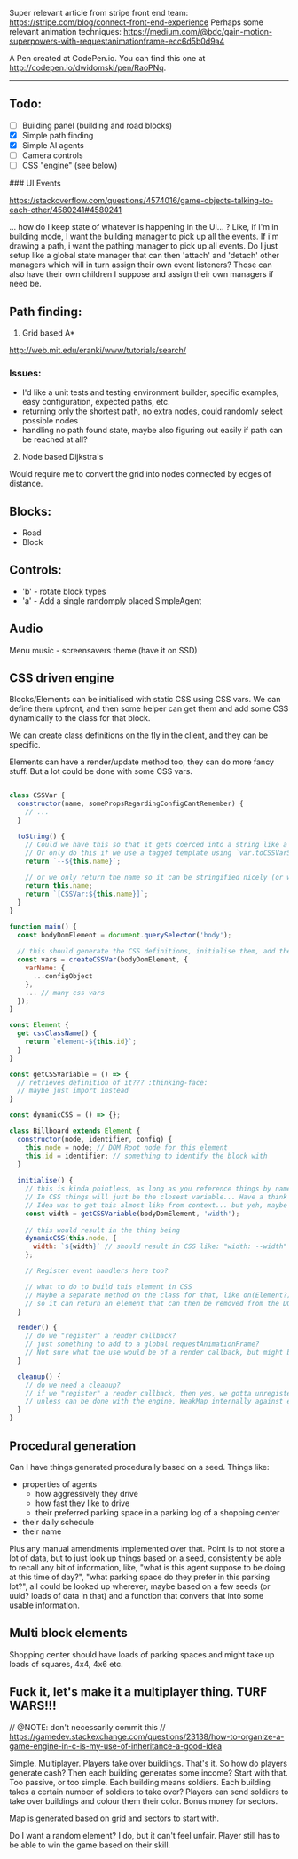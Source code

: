Super relevant article from stripe front end team: https://stripe.com/blog/connect-front-end-experience
Perhaps some relevant animation techniques: https://medium.com/@bdc/gain-motion-superpowers-with-requestanimationframe-ecc6d5b0d9a4


A Pen created at CodePen.io. You can find this one at http://codepen.io/dwidomski/pen/RaoPNq.

---

## Todo:

- [ ] Building panel (building and road blocks)
- [x] Simple path finding
- [x] Simple AI agents
- [ ] Camera controls
- [ ] CSS "engine" (see below)

### UI Events

https://stackoverflow.com/questions/4574016/game-objects-talking-to-each-other/4580241#4580241

... how do I keep state of whatever is happening in the UI... ?
Like, if I'm in building mode, I want the building manager to pick up all the events.
If i'm drawing a path, i want the pathing manager to pick up all events.
Do I just setup like a global state manager that can then 'attach' and 'detach' other managers which will in turn
assign their own event listeners?
Those can also have their own children I suppose and assign their own managers if need be.

## Path finding:

1. Grid based A*

http://web.mit.edu/eranki/www/tutorials/search/

### Issues:

- I'd like a unit tests and testing environment builder, specific examples, easy configuration, expected paths, etc.
- returning only the shortest path, no extra nodes, could randomly select possible nodes
- handling no path found state, maybe also figuring out easily if path can be reached at all?

2. Node based Dijkstra's

Would require me to convert the grid into nodes connected by edges of distance.

## Blocks:

- Road
- Block

## Controls:

- 'b' - rotate block types
- 'a' - Add a single randomply placed SimpleAgent

## Audio

Menu music - screensavers theme (have it on SSD)


## CSS driven engine

Blocks/Elements can be initialised with static CSS using CSS vars.
We can define them upfront, and then some helper can get them and add some CSS dynamically to the class for that block.

We can create class definitions on the fly in the client, and they can be specific.

Elements can have a render/update method too, they can do more fancy stuff.
But a lot could be done with some CSS vars.

```js

class CSSVar {
  constructor(name, somePropsRegardingConfigCantRemember) {
    // ...
  }

  toString() {
    // Could we have this so that it gets coerced into a string like a CSS var in template literals?
    // Or only do this if we use a tagged template using `var.toCSSVarString()`?
    return `--${this.name}`;
    
    // or we only return the name so it can be stringified nicely (or with a bit extra)
    return this.name;
    return `[CSSVar:${this.name}]`;
  }
}

function main() {
  const bodyDomElement = document.querySelector('body');
  
  // this should generate the CSS definitions, initialise them, add them to the root element  
  const vars = createCSSVar(bodyDomElement, {
    varName: {
      ...configObject
    },
    ... // many css vars
  });
}

const Element {
  get cssClassName() {
    return `element-${this.id}`;
  }
}

const getCSSVariable = () => {
  // retrieves definition of it??? :thinking-face:
  // maybe just import instead
}

const dynamicCSS = () => {};

class Billboard extends Element {
  constructor(node, identifier, config) {
    this.node = node; // DOM Root node for this element
    this.id = identifier; // something to identify the block with
  }
  
  initialise() {
    // this is kinda pointless, as long as you reference things by name they'll work.
    // In CSS things will just be the closest variable... Have a think about that.
    // Idea was to get this almost like from context... but yeh, maybe pointless
    const width = getCSSVariable(bodyDomElement, 'width');
    
    // this would result in the thing being
    dynamicCSS(this.node, {
      width: `${width}` // should result in CSS like: "width: --width"
    };

    // Register event handlers here too?

    // what to do to build this element in CSS
    // Maybe a separate method on the class for that, like on(Element?)Mount
    // so it can return an element that can then be removed from the DOM on removing this Element
  }

  render() {
    // do we "register" a render callback?
    // just something to add to a global requestAnimationFrame?
    // Not sure what the use would be of a render callback, but might be handy to do some actual JS animations or whatever.
  }

  cleanup() {
    // do we need a cleanup?
    // if we "register" a render callback, then yes, we gotta unregister that haha
    // unless can be done with the engine, WeakMap internally against elements, unregister render callbacks...
  }
}
```

## Procedural generation

Can I have things generated procedurally based on a seed. Things like:
- properties of agents
  - how aggressively they drive
  - how fast they like to drive
  - their preferred parking space in a parking log of a shopping center
- their daily schedule
- their name

Plus any manual amendments implemented over that.
Point is to not store a lot of data, but to just look up things based on a seed, consistently be able to recall any bit of information, like, "what is this agent suppose to be doing at this time of day?", "what parking space do they prefer in this parking lot?", all could be looked up wherever, maybe based on a few seeds (or uuid? loads of data in that) and a function that convers that into some usable information.

## Multi block elements

Shopping center should have loads of parking spaces and might take up loads of squares, 4x4, 4x6 etc.

## Fuck it, let's make it a multiplayer thing. TURF WARS!!!

// @NOTE: don't necessarily commit this
// https://gamedev.stackexchange.com/questions/23138/how-to-organize-a-game-engine-in-c-is-my-use-of-inheritance-a-good-idea

Simple. Multiplayer. Players take over buildings. That's it.
So how do players generate cash? Then each building generates some income? Start with that. Too passive, or too simple.
Each building means soldiers. Each building takes a certain number of soldiers to take over?
Players can send soldiers to take over buildings and colour them their color.
Bonus money for sectors.

Map is generated based on grid and sectors to start with.

Do I want a random element? I do, but it can't feel unfair. Player still has to be able to win the game
based on their skill.